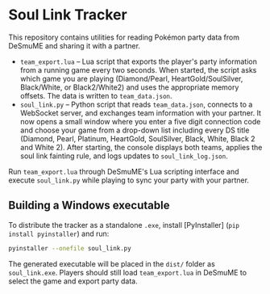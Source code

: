 # Soul Link Tracker

This repository contains utilities for reading Pokémon party data from DeSmuME and sharing it with a partner.

* `team_export.lua` – Lua script that exports the player's party information from a running game every two seconds. When started, the script asks which game you are playing (Diamond/Pearl, HeartGold/SoulSilver, Black/White, or Black2/White2) and uses the appropriate memory offsets. The data is written to `team_data.json`.
* `soul_link.py` – Python script that reads `team_data.json`, connects to a WebSocket server, and exchanges team information with your partner. It now opens a small window where you enter a five digit connection code and choose your game from a drop-down list including every DS title (Diamond, Pearl, Platinum, HeartGold, SoulSilver, Black, White, Black 2 and White 2). After starting, the console displays both teams, applies the soul link fainting rule, and logs updates to `soul_link_log.json`.

Run `team_export.lua` through DeSmuME's Lua scripting interface and execute `soul_link.py` while playing to sync your party with your partner.

## Building a Windows executable

To distribute the tracker as a standalone `.exe`, install [PyInstaller] (`pip install pyinstaller`) and run:

```bash
pyinstaller --onefile soul_link.py
```

The generated executable will be placed in the `dist/` folder as `soul_link.exe`. Players should still load `team_export.lua` in DeSmuME to select the game and export party data.
